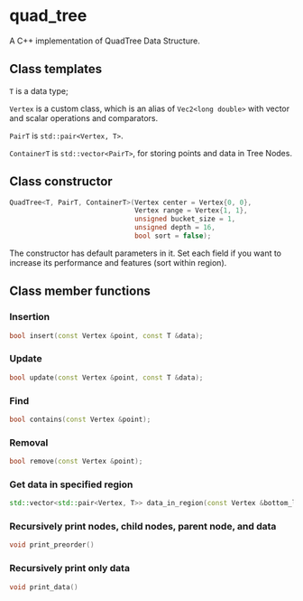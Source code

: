 # quad_tree

A C++ implementation of QuadTree Data Structure.

## Class templates
`T` is a data type;

`Vertex` is a custom class, which is an alias of `Vec2<long double>` with vector and scalar operations and comparators.

`PairT` is `std::pair<Vertex, T>`.

`ContainerT` is `std::vector<PairT>`, for storing points and data in Tree Nodes.

## Class constructor

```C++
QuadTree<T, PairT, ContainerT>(Vertex center = Vertex{0, 0},
                               Vertex range = Vertex{1, 1},
                               unsigned bucket_size = 1,
                               unsigned depth = 16,
                               bool sort = false);
```

The constructor has default parameters in it. Set each field if you want to increase its performance and features (sort within region).

## Class member functions

### Insertion
```C++
bool insert(const Vertex &point, const T &data);
```

### Update
```C++
bool update(const Vertex &point, const T &data);
```

### Find
```C++
bool contains(const Vertex &point);
```
### Removal
```C++
bool remove(const Vertex &point);
```

### Get data in specified region
```C++
std::vector<std::pair<Vertex, T>> data_in_region(const Vertex &bottom_left, const Vertex &top_right);
```

### Recursively print nodes, child nodes, parent node, and data
```C++
void print_preorder()
```

### Recursively print only data
```C++
void print_data()
```
